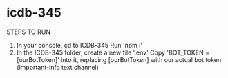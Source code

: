 # icdb-345

STEPS TO RUN
1.  In your console, cd to ICDB-345
    Run 'npm i'
2.  In the ICDB-345 folder, create a new file '.env'
    Copy 'BOT_TOKEN = [ourBotToken]' into it, replacing [ourBotToken] with our actual bot token (important-info text channel)
    